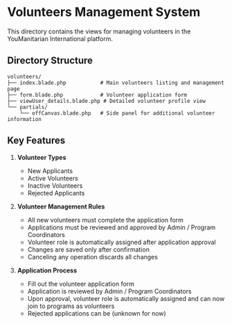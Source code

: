 # Volunteers Management System

This directory contains the views for managing volunteers in the YouManitarian International platform.

## Directory Structure

```
volunteers/
├── index.blade.php           # Main volunteers listing and management page
├── form.blade.php            # Volunteer application form
├── viewUser_details.blade.php # Detailed volunteer profile view
└── partials/
    └── offCanvas.blade.php   # Side panel for additional volunteer information
```

## Key Features

1. **Volunteer Types**
   - New Applicants
   - Active Volunteers
   - Inactive Volunteers
   - Rejected Applicants

2. **Volunteer Management Rules**
   - All new volunteers must complete the application form
   - Applications must be reviewed and approved by Admin / Program Coordinators
   - Volunteer role is automatically assigned after application approval
   - Changes are saved only after confirmation
   - Canceling any operation discards all changes

3. **Application Process**
   - Fill out the volunteer application form
   - Application is reviewed by Admin / Program Coordinators
   - Upon approval, volunteer role is automatically assigned and can now join to programs as volunteers
   - Rejected applications can be (unknown for now)